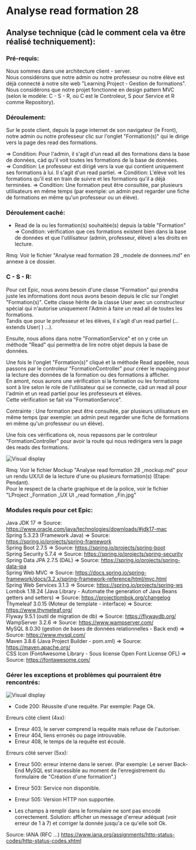 # Analyse read formation 28  
## Analyse technique (càd le comment cela va être réalisé techniquement):  
### Pré-requis:  
Nous sommes dans une architecture client - server.  
Nous considérons que notre admin ou notre professeur ou notre élève est déjà connecté à notre site web "Learning Project - Gestion de formations".  
Nous considérons que notre projet fonctionne en design pattern MVC (selon le modèle: C - S - R, où C est le Controleur, S pour Service et R comme Repository).

### Déroulement:
Sur le poste client, depuis la page internet de son navigateur (le Front), notre admin ou notre professeur clic sur l'onglet "Formation(s)" qui le dirige vers la page des read des formations.  
 

  => Condition: Pour l'admin, il s'agit d'un read all des formations dans la base de données, càd qu'il voit toutes les formations de la base de données.   
  => Condition: Le professeur est dirigé vers la vue qui contient uniquement ses formations à lui. Il s'agit d'un read partiel.
  => Condition: L'élève voit les formations qu'il est en train de suivre et les formations qu'il a déjà terminées.
  => Condition: Une formation peut être consultée, par plusieurs utilisateurs en même temps (par exemple: un admin peut regarder une fiche de formations en même qu'un professeur ou un élève).



### Déroulement caché:
- Read de la ou les formation(s) souhaitée(s) depuis la table "Formation"  
  => Condition: vérification que ces formations existent bien dans la base de données et que l'utilisateur (admin, professeur, élève) a les droits en lecture.  
  

Rmq: Voir le fichier "Analyse read formation 28 _modele de donnees.md" en annexe à ce dossier.








### C - S - R:  
Pour cet Epic, nous avons besoin d'une classe "Formation" qui prendra juste les informations dont nous avons besoin depuis le clic sur l'onglet "Formation(s)".
Cette classe hérite de la classe User avec un constructeur spécial qui n'autorise uniquement l'Admin  à faire un read all de toutes les formations.  
Tandis que pour le professeur et les élèves, il s'agit d'un read partiel   (... extends User( ) ...).

Ensuite, nous allons dans notre "FormationService" et on y crée un méthode "Read" qui permettra de lire notre objet depuis la base de données.



Une fois le l'onglet "Formation(s)" cliqué et la méthode Read appellée, nous passons par le controleur "FormationController" pour créer le mapping pour la lecture des données de la formation ou des formations à afficher.  
En amont, nous aurons une vérification si la formation ou les formations sont à lire selon le role de l'utilisateur qui se connecte, càd un read all pour l'admin et un read partiel pour les professeurs et élèves.  
Cette vérification se fait via "FormationService".

Contrainte : Une formation peut être consultée, par plusieurs utilisateurs en même temps (par exemple: un admin peut regarder une fiche de formations en même qu'un professeur ou un élève).  


Une fois ces vérifications ok, nous repassons par le controleur "FormationController" pour avoir la route qui nous redirigera vers la page des reads des formations.


![Visual display](https://github.com/corentingoo/Learning_project_group_2/blob/documentation-28-read-formation/Docs/EPIC_read_formation/LProject%20_Formation%20_MindMap%20_Path%20du%20read%20_Fin.jpg)

Rmq: Voir le fichier Mockup "Analyse read formation 28 _mockup.md" pour un rendu UX/UI de la lecture d'une ou plusieurs formation(s) (Etape: Pendant).  
Pour le respect de la charte graphique et de la police, voir le fichier "LProject _Formation _UX UI _read formation _Fin.jpg"



### Modules requis pour cet Epic:  
Java JDK 17  => Source: https://www.oracle.com/java/technologies/downloads/#jdk17-mac  
Spring 5.3.23 (Framework Java) => Source: https://spring.io/projects/spring-framework  
Spring Boot 2.7.5 => Source: https://spring.io/projects/spring-boot  
Spring Security 5.7.4 => Source: https://spring.io/projects/spring-security  
Spring Data JPA 2.7.5 (DAL) => Source: https://spring.io/projects/spring-data-jpa  
Spring Web MVC => Source: https://docs.spring.io/spring-framework/docs/3.2.x/spring-framework-reference/html/mvc.html  
Spring Web Services 3.1.3 => Source: https://spring.io/projects/spring-ws  
Lombok 1.18.24 (Java Library - Automate the generation of Java Beans getters and setters) => Source: https://projectlombok.org/changelog  
Thymeleaf 3.0.15 (Moteur de template - interface) => Source: https://www.thymeleaf.org/  
Flyway 9.5.1 (outil de migration de db) => Source: https://flywaydb.org/  
WampServer 3.2.6 => Source: https://www.wampserver.com/  
MySQL 8.0.30 (gestion de bases de données relationnelles - Back end) => Source: https://www.mysql.com/  
Maven 3.8.6 (Java Project Builder - pom.xml) => Source: https://maven.apache.org/  
CSS Icon (FontAwesome Library - Sous license Open Font License OFL) => Source: https://fontawesome.com/  





### Gérer les exceptions et problèmes qui pourraient être rencontrés:  
![Visual display](https://github.com/corentingoo/Learning_project_group_2/blob/documentation-28-read-formation/Docs/EPIC_read_formation/LProject%20_Formation%20_MindMap%20_Code%20HTTP%20_Fin.jpg)

- Code 200: Réussite d'une requête. Par exemple: Page Ok.

Erreurs côté client (4xx):
- Erreur 403, le server comprend la requête mais refuse de l'autoriser.
- Erreur 404, liens erronés ou page introuvable.
- Erreur 408, le temps de la requête est écoulé.

Erreurs côté server (5xx):
- Erreur 500: erreur interne dans le server.
(Par exemple: Le server Back-End MySQL est inacessible au moment de l'enregistrement du formulaire de "Création d'une formation".)
- Erreur 503: Service non disponible.
- Erreur 505: Version HTTP non supportée.

- Les champs à remplir dans le formulaire ne sont pas encodé correctement. 
Solution: afficher un message d'erreur adéquat (voir erreur de 1 à 7) et corriger la donnée jusqu'a ce qu'elle soit Ok.  


Source: IANA (RFC ...) https://www.iana.org/assignments/http-status-codes/http-status-codes.xhtml

